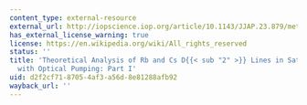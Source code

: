 ```yaml
---
content_type: external-resource
external_url: http://iopscience.iop.org/article/10.1143/JJAP.23.879/meta
has_external_license_warning: true
license: https://en.wikipedia.org/wiki/All_rights_reserved
status: ''
title: 'Theoretical Analysis of Rb and Cs D{{< sub "2" >}} Lines in Saturation Spectroscopy
  with Optical Pumping: Part I'
uid: d2f2cf71-8705-4af3-a56d-8e81288afb92
wayback_url: ''
---
```

